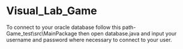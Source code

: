 # Visual_Lab_Game

To connect to your oracle database follow this path- Game_test\src\MainPackage then open database.java and input your username and password where necessary to connect to your user.
